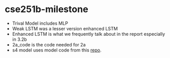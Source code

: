 # cse251b-milestone

- Trival Model includes MLP
- Weak LSTM was a lesser version enhanced LSTM
- Enhanced LSTM is what we frequently talk about in the report especially in 3.2b
- 2a_code is the code needed for 2a
- s4 model uses model code from this [repo](https://github.com/state-spaces/s4).
